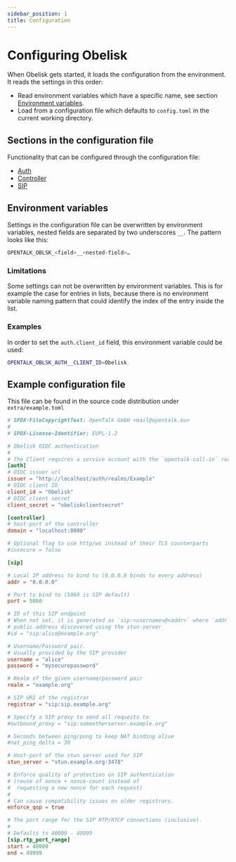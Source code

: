 ```yaml
---
sidebar_position: 1
title: Configuration
---
```


# Configuring Obelisk

When Obelisk gets started, it loads the configuration from the
environment. It reads the settings in this order:

- Read environment variables which have a specific name, see section
  [Environment variables](#environment-variables).
- Load from a configuration file which defaults to `config.toml` in the current
  working directory.

## Sections in the configuration file

Functionality that can be configured through the configuration file:

- [Auth](auth.md)
- [Controller](controller.md)
- [SIP](sip.md)

## Environment variables

Settings in the configuration file can be overwritten by environment variables,
nested fields are separated by two underscores `__`. The pattern looks like
this:

```sh
OPENTALK_OBLSK_<field>__<nested-field>…
```

### Limitations

Some settings can not be overwritten by environment variables. This is for
example the case for entries in lists, because there is no environment variable
naming pattern that could identify the index of the entry inside the list.

### Examples

In order to set the `auth.client_id` field, this environment variable could be used:

```sh
OPENTALK_OBLSK_AUTH__CLIENT_ID=Obelisk
```

## Example configuration file

This file can be found in the source code distribution under `extra/example.toml`

<!-- begin:fromfile:toml:config/example.toml -->

```toml
# SPDX-FileCopyrightText: OpenTalk GmbH <mail@opentalk.eu>
#
# SPDX-License-Identifier: EUPL-1.2

# Obelisk OIDC authentication
#
# The Client requires a service account with the `opentalk-call-in` realm-role set.
[auth]
# OIDC issuer url
issuer = "http://localhost/auth/realms/Example"
# OIDC client ID
client_id = "Obelisk"
# OIDC client secret
client_secret = "obeliskclientsecret"

[controller]
# host-port of the controller
domain = "localhost:8000"

# Optional flag to use http/ws instead of their TLS counterparts
#insecure = false

[sip]

# Local IP address to bind to (0.0.0.0 binds to every address)
addr = "0.0.0.0"

# Port to bind to (5060 is SIP default)
port = 5060

# ID of this SIP endpoint
# When not set, it is generated as `sip:<username>@<addr>` where `addr` may be replaced by the
# public address discovered using the stun-server
#id = "sip:alice@example.org"

# Username/Password pair.
# Usually provided by the SIP provider
username = "alice"
password = "mysecurepassword"

# Realm of the given username/password pair
realm = "example.org"

# SIP URI of the registrar 
registrar = "sip:sip.example.org"

# Specify a SIP proxy to send all requests to
#outbound_proxy = "sip:someotherserver.example.org"

# Seconds between ping/pong to keep NAT binding alive
#nat_ping_delta = 30

# Host-port of the stun server used for SIP
stun_server = "stun.example.org:3478"

# Enforce quality of protection on SIP authentication
# (reuse of nonce + nonce-count instead of
#  requesting a new nonce for each request) 
# 
# Can cause compatibility issues on older registrars.
enforce_qop = true

# The port range for the SIP RTP/RTCP connections (inclusive).
#
# Defaults to 40000 - 49999
[sip.rtp_port_range]
start = 40000
end = 49999
```

<!-- end:fromfile:toml:config/example.toml -->
